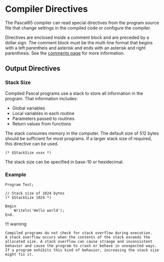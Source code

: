 # Compiler Directives

The Pascal65 compiler can read special directives from the program source file that change
settings in the compiled code or configure the compiler.

Directives are enclosed inside a comment block and are preceded by a dollar sign. The comment
block must be the multi-line format that begins with a left parentheis and asterisk and ends
with an asterisk and right parenthesis. See the [comments page](comments.md) for more information.

## Output Directives

### Stack Size

Compiled Pascal programs use a stack to store all information in the program.
That information includes:

* Global variables
* Local variables in each routine
* Parameters passed to routines
* Return values from functions

The stack consumes memory in the computer. The default size of 512 bytes should
be sufficient for most programs. If a larger stack size of required, this
directive can be used.

```
(* $StackSize xxxx *)
```

The stack size can be specified in base-10 or hexidecimal.

### Example

```
Program Test;

// Stack size of 1024 bytes
(* $StackSize 1024 *)

Begin
    Writeln('Hello world');
End.
```

!!! warning

    Compiled programs do not check for stack overflow during execution.
    A stack overflow occurs when the contents of the stack exceeds the
    allocated size. A stack overflow can cause strange and inconsistent
    behavior and cause the program to crash or behave in unexpected ways.
    If a program exhibits this kind of behavior, increasing the stack size
    might fix it.
